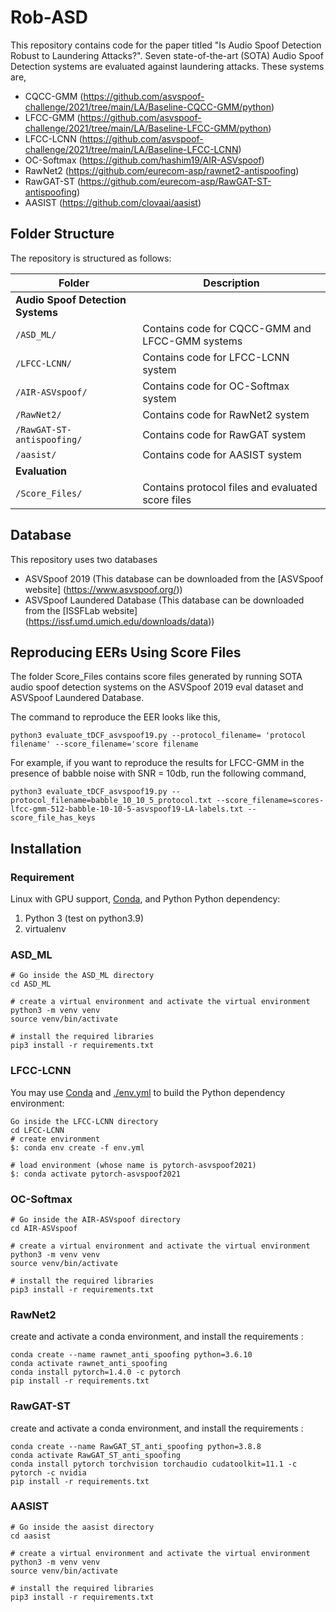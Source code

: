 # Rob-ASD

This repository contains code for the paper titled "Is Audio Spoof Detection Robust to Laundering Attacks?". Seven state-of-the-art (SOTA) Audio Spoof Detection systems are evaluated against laundering attacks. These systems are, 
- CQCC-GMM (https://github.com/asvspoof-challenge/2021/tree/main/LA/Baseline-CQCC-GMM/python)
- LFCC-GMM (https://github.com/asvspoof-challenge/2021/tree/main/LA/Baseline-LFCC-GMM/python)
- LFCC-LCNN (https://github.com/asvspoof-challenge/2021/tree/main/LA/Baseline-LFCC-LCNN)
- OC-Softmax (https://github.com/hashim19/AIR-ASVspoof)
- RawNet2 (https://github.com/eurecom-asp/rawnet2-antispoofing)
- RawGAT-ST (https://github.com/eurecom-asp/RawGAT-ST-antispoofing)
- AASIST (https://github.com/clovaai/aasist)

## Folder Structure

The repository is structured as follows:

| Folder | Description                                       |
|--------|---------------------------------------------------|
|__Audio Spoof Detection Systems__|
| `/ASD_ML/` | Contains code for CQCC-GMM and LFCC-GMM systems|
| `/LFCC-LCNN/` | Contains code for LFCC-LCNN system|
| `/AIR-ASVspoof/` | Contains code for OC-Softmax system|
| `/RawNet2/` | Contains code for RawNet2 system|
| `/RawGAT-ST-antispoofing/` | Contains code for RawGAT system|
| `/aasist/` | Contains code for AASIST system|
|__Evaluation__|
| `/Score_Files/` | Contains protocol files and evaluated score files|

## Database
This repository uses two databases
- ASVSpoof 2019 (This database can be downloaded from the [ASVSpoof website] (https://www.asvspoof.org/))
- ASVSpoof Laundered Database (This database can be downloaded from the [ISSFLab website] (https://issf.umd.umich.edu/downloads/data))

## Reproducing EERs Using Score Files
The folder Score_Files contains score files generated by running SOTA audio spoof detection systems on the ASVSpoof 2019 eval dataset and ASVSpoof Laundered Database. 

The command to reproduce the EER looks like this,
```
python3 evaluate_tDCF_asvspoof19.py --protocol_filename= 'protocol filename' --score_filename='score filename
```

For example, if you want to reproduce the results for LFCC-GMM in the presence of babble noise with SNR = 10db, run the following command,
```
python3 evaluate_tDCF_asvspoof19.py --protocol_filename=babble_10_10_5_protocol.txt --score_filename=scores-lfcc-gmm-512-babble-10-10-5-asvspoof19-LA-labels.txt --score_file_has_keys
```

## Installation

### Requirement
Linux with GPU support, [Conda](https://docs.conda.io/en/latest/miniconda.html), and Python
Python dependency:
1. Python 3 (test on python3.9)
2. virtualenv

### ASD_ML
```
# Go inside the ASD_ML directory
cd ASD_ML

# create a virtual environment and activate the virtual environment
python3 -m venv venv
source venv/bin/activate

# install the required libraries
pip3 install -r requirements.txt
```

### LFCC-LCNN
You may use [Conda](https://docs.conda.io/en/latest/miniconda.html) and [./env.yml](./env.yml) to build the Python dependency environment: 

```
Go inside the LFCC-LCNN directory
cd LFCC-LCNN
# create environment
$: conda env create -f env.yml

# load environment (whose name is pytorch-asvspoof2021)
$: conda activate pytorch-asvspoof2021
```

### OC-Softmax
```
# Go inside the AIR-ASVspoof directory
cd AIR-ASVspoof

# create a virtual environment and activate the virtual environment
python3 -m venv venv
source venv/bin/activate

# install the required libraries
pip3 install -r requirements.txt
```

### RawNet2
create and activate a conda environment, and install the requirements :
```
conda create --name rawnet_anti_spoofing python=3.6.10
conda activate rawnet_anti_spoofing
conda install pytorch=1.4.0 -c pytorch
pip install -r requirements.txt
```

### RawGAT-ST
create and activate a conda environment, and install the requirements :
```
conda create --name RawGAT_ST_anti_spoofing python=3.8.8
conda activate RawGAT_ST_anti_spoofing
conda install pytorch torchvision torchaudio cudatoolkit=11.1 -c pytorch -c nvidia
pip install -r requirements.txt
```

### AASIST
```
# Go inside the aasist directory
cd aasist

# create a virtual environment and activate the virtual environment
python3 -m venv venv
source venv/bin/activate

# install the required libraries
pip3 install -r requirements.txt










